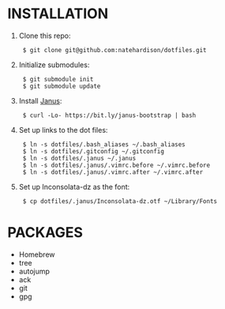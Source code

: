 INSTALLATION
============
1. Clone this repo:

        $ git clone git@github.com:natehardison/dotfiles.git

1. Initialize submodules:

        $ git submodule init
        $ git submodule update

1. Install [Janus](https://github.com/carlhuda/janus):

        $ curl -Lo- https://bit.ly/janus-bootstrap | bash

1. Set up links to the dot files:

        $ ln -s dotfiles/.bash_aliases ~/.bash_aliases
        $ ln -s dotfiles/.gitconfig ~/.gitconfig
        $ ln -s dotfiles/.janus ~/.janus
        $ ln -s dotfiles/.janus/.vimrc.before ~/.vimrc.before
        $ ln -s dotfiles/.janus/.vimrc.after ~/.vimrc.after

1. Set up Inconsolata-dz as the font:

        $ cp dotfiles/.janus/Inconsolata-dz.otf ~/Library/Fonts

PACKAGES
========
* Homebrew
* tree
* autojump
* ack
* git
* gpg
